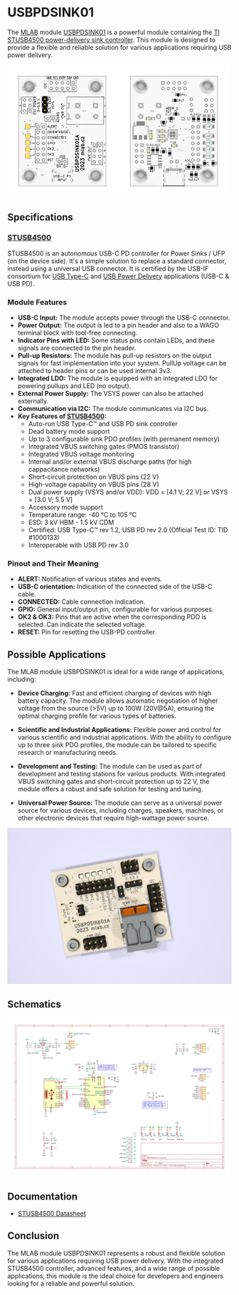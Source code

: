 # USBPDSINK01

The [MLAB](https://www.mlab.cz) module [USBPDSINK01](https://www.mlab.cz/module/USBPDSINK01) is a powerful module containing the [TI STUSB4500 power-delivery sink controller](https://www.st.com/en/interfaces-and-transceivers/stusb4500.html). This module is designed to provide a flexible and reliable solution for various applications requiring USB power delivery.

<img src="/doc/gen/img/USBPDSINK01-top.png" width="49%"/> <img src="/doc/gen/img/USBPDSINK01-bottom.png" width="49%"/> 

## Specifications
### [STUSB4500](https://www.st.com/en/interfaces-and-transceivers/stusb4500.html)

STUSB4500 is an autonomous USB-C PD controller for Power Sinks / UFP (on the device side). It's a simple solution to replace a standard connector, instead using a universal USB connector. It is certified by the USB-IF consortium for [USB Type-C](https://www.usb.org/usb-type-c) and [USB Power Delivery](https://www.usb.org/usb-charger-pd) applications (USB-C & USB PD).

### Module Features

- **USB-C Input:** The module accepts power through the USB-C connector.
- **Power Output:** The output is led to a pin header and also to a WAGO terminal block with tool-free connecting.
- **Indicator Pins with LED:** Some status pins contain LEDs, and these signals are connected to the pin header.
- **Pull-up Resistors:** The module has pull-up resistors on the output signals for fast implementation into your system. PullUp voltage can be attached to header pins or can be used internal 3v3.
- **Integrated LDO:** The module is equipped with an integrated LDO for powering pullups and LED (no output).
- **External Power Supply:** The VSYS power can also be attached externally.
- **Communication via I2C:** The module communicates via I2C bus.
- **Key Features of [STUSB4500](https://www.st.com/en/interfaces-and-transceivers/stusb4500.html):**
  - Auto-run USB Type-C™ and USB PD sink controller
  - Dead battery mode support
  - Up to 3 configurable sink PDO profiles (with permanent memory)
  - Integrated VBUS switching gates (PMOS transistor)
  - Integrated VBUS voltage monitoring
  - Internal and/or external VBUS discharge paths (for high cappacitance networks)
  - Short-circuit protection on VBUS pins (22 V)
  - High-voltage capability on VBUS pins (28 V)
  - Dual power supply (VSYS and/or VDD): VDD = [4.1 V; 22 V] or VSYS = [3.0 V; 5.5 V]
  - Accessory mode support
  - Temperature range: -40 °C to 105 °C
  - ESD: 3 kV HBM - 1.5 kV CDM
  - Certified: USB Type-C™ rev 1.2, USB PD rev 2.0 (Official Test ID: TID #1000133)
  - Interoperable with USB PD rev 3.0

### Pinout and Their Meaning

- **ALERT:** Notification of various states and events.
- **USB-C orientation:** Indication of the connected side of the USB-C cable.
- **CONNECTED:** Cable connection indication.
- **GPIO:** General input/output pin, configurable for various purposes.
- **OK2 & OK3:** Pins that are active when the corresponding PDO is selected. Can indicate the selected voltage.
- **RESET:** Pin for resetting the USB-PD controller.

## Possible Applications
The MLAB module USBPDSINK01 is ideal for a wide range of applications, including:

- **Device Charging:** Fast and efficient charging of devices with high battery capacity. The module allows automatic negotiation of higher voltage from the source (>5V) up to 100W (20V@5A), ensuring the optimal charging profile for various types of batteries.

- **Scientific and Industrial Applications:** Flexible power and control for various scientific and industrial applications. With the ability to configure up to three sink PDO profiles, the module can be tailored to specific research or manufacturing needs.

- **Development and Testing:** The module can be used as part of development and testing stations for various products. With integrated VBUS switching gates and short-circuit protection up to 22 V, the module offers a robust and safe solution for testing and tuning.

- **Universal Power Source:** The module can serve as a universal power source for various devices, including charges, speakers, machines, or other electronic devices that require high-wattage power source.


<p align="center">
<img src="/doc/img/USBPDSINK01_render_01.png"/> 
</p>

## Schematics

[![](/doc/gen/USBPDSINK01-schematic.svg)](/doc/gen/USBPDSINK01-schematic.pdf)

## Documentation
- [STUSB4500 Datasheet](https://www.st.com/resource/en/datasheet/stusb4500.pdf)

## Conclusion

The MLAB module USBPDSINK01 represents a robust and flexible solution for various applications requiring USB power delivery. With the integrated STUSB4500 controller, advanced features, and a wide range of possible applications, this module is the ideal choice for developers and engineers looking for a reliable and powerful solution.
